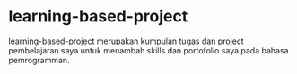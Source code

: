 # learning-based-project
learning-based-project merupakan kumpulan tugas dan project pembelajaran saya untuk menambah skills dan portofolio saya pada bahasa pemrogramman.
